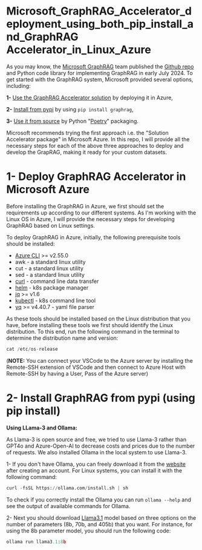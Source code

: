 # Microsoft_GraphRAG_Accelerator_deployment_using_both_pip_install_and_GraphRAG Accelerator_in_Linux_Azure
As you may know, the [Microsoft GraphRAG](https://microsoft.github.io/graphrag/) team published the [Github repo](https://github.com/microsoft/graphrag) and Python code library for implementing GraphRAG in early July 2024. To get started with the GraphRAG system, Microsoft provided several options, including:

**1-** [Use the GraphRAG Accelerator solution](https://github.com/Azure-Samples/graphrag-accelerator) by deploying it in Azure,  

**2-** [Install from pypi](https://pypi.org/project/graphrag/) by using ```pip install graphrag```,

**3-** [Use it from source](https://microsoft.github.io/graphrag/posts/developing/) by Python "[Poetry](https://python-poetry.org/docs/#installing-with-pipx)" packaging.

Microsoft recommends trying the first approach i.e. the "Solution Accelerator package" in Microsoft Azure. In this repo, I will provide all the necessary steps for each of the above three approaches to deploy and develop the GrapRAG, making it ready for your custom datasets.


# 1- Deploy GraphRAG Accelerator in Microsoft Azure
Before installing the GraphRAG in Azure, we first should set the requirements up according to our different systems. As I'm working with the Linux OS in Azure, I will provide the necessary steps for developing GraphRAG based on Linux settings.

To deploy GraphRAG in Azure, initially, the following prerequisite tools should be installed:
* [Azure CLI](https://learn.microsoft.com/en-us/cli/azure/install-azure-cli) >= v2.55.0
* awk - a standard linux utility
* cut - a standard linux utility
* sed - a standard linux utility
* [curl](https://curl.se) - command line data transfer
* [helm](https://helm.sh/docs/intro/install) - k8s package manager
* [jq](https://jqlang.github.io/jq/download) >= v1.6
* [kubectl](https://kubernetes.io/docs/tasks/tools) - k8s command line tool
* [yq](https://github.com/mikefarah/yq?tab=readme-ov-file#install) >= v4.40.7 - yaml file parser

As these tools should be installed based on the Linux distribution that you have, before installing these tools we first should identify the Linux distribution. To this end, run the following command in the terminal to determine the distribution name and version:
```python
cat /etc/os-release
```


(**NOTE:** You can connect your VSCode to the Azure server by installing the Remote-SSH extension of VSCode and then connect to Azure Host with Remote-SSH by having a User, Pass of the Azure server)

# 2- Install GraphRAG from pypi (using pip install)

**Using LLama-3 and Ollama:**

As Llama-3 is  open source and free, we tried to use Llama-3 rather than GPT4o and Azure-Open-AI to decrease costs and prices due to the number of requests. We also installed Ollama in the local system to use Llama-3.

1- If you don't have Ollama, you can freely download it from the [website](https://ollama.com/) after creating an account. For Linux systems, you can install it with the following command:
```python
curl -fsSL https://ollama.com/install.sh | sh
```

To check if you correctly install the Ollama you can run ```ollama --help``` and see the output of available commands for Ollama.

2- Next you should download [Llama3.1](https://ollama.com/library/llama3.1) model based on three options on the number of parameters (8b, 70b, and 405b) that you want. For instance, for using the 8b parameter model, you should run the following code:
```python
ollama run llama3.1:8b
```



